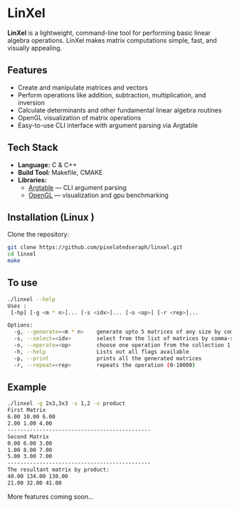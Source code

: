 # LinXel

**LinXel** is a lightweight, command-line tool for performing basic linear algebra operations. LinXel makes matrix computations simple, fast, and visually appealing.

## Features

- Create and manipulate matrices and vectors  
- Perform operations like addition, subtraction, multiplication, and inversion  
- Calculate determinants and other fundamental linear algebra routines  
- OpenGL visualization of matrix operations  
- Easy-to-use CLI interface with argument parsing via Argtable  

## Tech Stack

- **Language:** C & C++
- **Build Tool:** Makefile, CMAKE  
- **Libraries:**  
  - [Argtable](https://www.argtable.org/) — CLI argument parsing  
  - [OpenGL](https://www.opengl.org/) —  visualization and gpu benchmarking  

## Installation (Linux )

Clone the repository:

```bash
git clone https://github.com/pixelatedseraph/linxel.git
cd linxel
make
```
## To use
```bash
./linxel --help
Uses :
 [-hp] [-g <m * n>]... [-s <idx>]... [-o <op>] [-r <rep>]...

Options:
  -g, --generate=<m * n>    generate upto 5 matrices of any size by comma-separated list (eg 2x2,3x3,4x4) 
  -s, --select=<idx>        select from the list of matrices by comma-separated indicies (eg 1,2,3) 
  -o, --operate=<op>        choose one operation from the collection 1.uniops(trans,det,inv,spr) 2.biops(product, add ,sub) 
  -h, --help                Lists out all flags available 
  -p, --print               prints all the generated matrices
  -r, --repeat=<rep>        repeats the operation (0-10000) 
```
## Example
```bash
./linxel -g 2x3,3x3 -s 1,2 -o product
First Matrix  
6.00 10.00 6.00 
2.00 1.00 4.00 
---------------------------------------------
Second Matrix 
0.00 6.00 3.00 
1.00 8.00 7.00 
5.00 3.00 7.00 
---------------------------------------------
The resultant matrix by product: 
40.00 134.00 130.00 
21.00 32.00 41.00 
```
More features coming soon...

